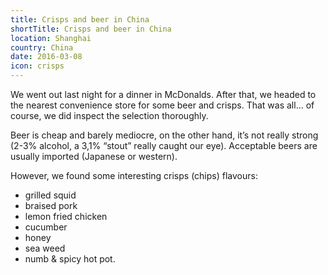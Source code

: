 ```yaml
---
title: Crisps and beer in China
shortTitle: Crisps and beer in China
location: Shanghai
country: China
date: 2016-03-08
icon: crisps
---
```


We went out last night for a dinner in McDonalds. After that, we headed to the nearest convenience store for some beer and crisps. That was all… of course, we did inspect the selection thoroughly.

Beer is cheap and barely mediocre, on the other hand, it’s not really strong (2-3% alcohol, a 3,1% “stout” really caught our eye). Acceptable beers are usually imported (Japanese or western).

However, we found some interesting crisps (chips) flavours:

- grilled squid
- braised pork
- lemon fried chicken
- cucumber
- honey
- sea weed
- numb & spicy hot pot.
